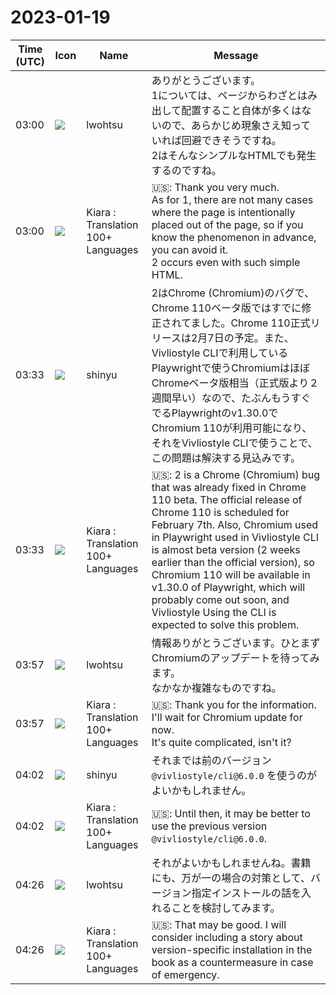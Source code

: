 # 2023-01-19

|Time (UTC)|Icon|Name|Message|
|---|---|---|---|
|03:00|![](https://secure.gravatar.com/avatar/6a1342affe7c337c61db338b633abef3.jpg?s=72&d=https%3A%2F%2Fa.slack-edge.com%2Fdf10d%2Fimg%2Favatars%2Fava_0024-72.png)|lwohtsu|ありがとうございます。<br>1については、ページからわざとはみ出して配置すること自体が多くはないので、あらかじめ現象さえ知っていれば回避できそうですね。<br>2はそんなシンプルなHTMLでも発生するのですね。|
|03:00|![](https://avatars.slack-edge.com/2021-08-02/2324149410423_2aa7423c4133ecb9f168_72.png)|Kiara : Translation 100+ Languages|🇺🇸: Thank you very much.<br>As for 1, there are not many cases where the page is intentionally placed out of the page, so if you know the phenomenon in advance, you can avoid it.<br>2 occurs even with such simple HTML.|
|03:33|![](https://avatars.slack-edge.com/2018-04-27/354445776386_e258f5ed5ba887b08668_72.jpg)|shinyu|2はChrome (Chromium)のバグで、Chrome 110ベータ版ではすでに修正されてました。Chrome 110正式リリースは2月7日の予定。また、Vivliostyle CLIで利用しているPlaywrightで使うChromiumはほぼChromeベータ版相当（正式版より２週間早い）なので、たぶんもうすぐでるPlaywrightのv1.30.0でChromium 110が利用可能になり、それをVivliostyle CLIで使うことで、この問題は解決する見込みです。|
|03:33|![](https://avatars.slack-edge.com/2021-08-02/2324149410423_2aa7423c4133ecb9f168_72.png)|Kiara : Translation 100+ Languages|🇺🇸: 2 is a Chrome (Chromium) bug that was already fixed in Chrome 110 beta. The official release of Chrome 110 is scheduled for February 7th. Also, Chromium used in Playwright used in Vivliostyle CLI is almost beta version (2 weeks earlier than the official version), so Chromium 110 will be available in v1.30.0 of Playwright, which will probably come out soon, and Vivliostyle Using the CLI is expected to solve this problem.|
|03:57|![](https://secure.gravatar.com/avatar/6a1342affe7c337c61db338b633abef3.jpg?s=72&d=https%3A%2F%2Fa.slack-edge.com%2Fdf10d%2Fimg%2Favatars%2Fava_0024-72.png)|lwohtsu|情報ありがとうございます。ひとまずChromiumのアップデートを待ってみます。<br>なかなか複雑なものですね。|
|03:57|![](https://avatars.slack-edge.com/2021-08-02/2324149410423_2aa7423c4133ecb9f168_72.png)|Kiara : Translation 100+ Languages|🇺🇸: Thank you for the information. I'll wait for Chromium update for now.<br>It's quite complicated, isn't it?|
|04:02|![](https://avatars.slack-edge.com/2018-04-27/354445776386_e258f5ed5ba887b08668_72.jpg)|shinyu|それまでは前のバージョン `@vivliostyle/cli@6.0.0` を使うのがよいかもしれません。|
|04:02|![](https://avatars.slack-edge.com/2021-08-02/2324149410423_2aa7423c4133ecb9f168_72.png)|Kiara : Translation 100+ Languages|🇺🇸: Until then, it may be better to use the previous version `@vivliostyle/cli@6.0.0`.|
|04:26|![](https://secure.gravatar.com/avatar/6a1342affe7c337c61db338b633abef3.jpg?s=72&d=https%3A%2F%2Fa.slack-edge.com%2Fdf10d%2Fimg%2Favatars%2Fava_0024-72.png)|lwohtsu|それがよいかもしれませんね。書籍にも、万が一の場合の対策として、バージョン指定インストールの話を入れることを検討してみます。|
|04:26|![](https://avatars.slack-edge.com/2021-08-02/2324149410423_2aa7423c4133ecb9f168_72.png)|Kiara : Translation 100+ Languages|🇺🇸: That may be good. I will consider including a story about version-specific installation in the book as a countermeasure in case of emergency.|
